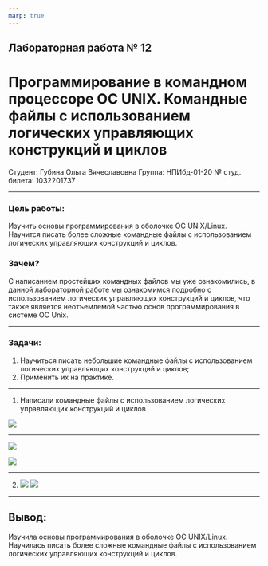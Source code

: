 ```yaml
---
marp: true
---
```


## Лабораторная работа № 12
# Программирование в командном процессоре ОС UNIX. Командные файлы с использованием логических управляющих конструкций и циклов

Студент: Губина Ольга Вячеславовна
Группа: НПИбд-01-20
№ студ. билета: 1032201737

---

### **Цель работы:**

Изучить основы программирования в оболочке ОС UNIX/Linux. Научится писать более сложные командные файлы с использованием логических управляющих конструкций и циклов.

### **Зачем?**

С написанием простейших командных файлов мы уже ознакомились, в данной лабораторной работе мы ознакомимся подробно с использованием логических управляющих конструкций и циклов, что также является неотъемлемой частью основ программирования в системе ОС Unix.

---

### **Задачи:**

1. Научиться писать небольшие командные файлы с использованием логических управляющих конструкций и циклов;
2. Применить их на практике.

---

1. Написали командные файлы с использованием логических управляющих конструкций и циклов

![](https://sun9-16.userapi.com/impg/7jhcoGsQOHheThZAKQcMUOTb2GI6xgFYIO659A/ojJHBBYWTpo.jpg?size=1600x677&quality=96&sign=9cc918033e5718655d0787f346c128c7&type=album)

---

![](https://sun9-5.userapi.com/impg/KsvKu1_0wQfp5x_O3Se4e93UE3O3MIVFlVoFnQ/gUht9mDe20k.jpg?size=504x166&quality=96&sign=88c69ba6a4646159bf7a7d18c7c70214&type=album)

![](https://sun9-7.userapi.com/impg/uTwkySrlwNwTpwtHPXAQ_TuzT4EAAdZgGHN-ug/R5p7-4M2Q6U.jpg?size=777x300&quality=96&sign=ddd79e94a1350aadd352dc0a50735c69&type=album)

---

2. ![](https://sun9-75.userapi.com/impg/QfA4h7hznml9sGnymxMCSLVW30XfrOFBjbKTxw/oj_rjZp02PI.jpg?size=544x265&quality=96&sign=108ed2bd4348a24310eeae9f54962a8d&type=album)
![](https://sun9-55.userapi.com/impg/ZTvwwESrPSQkFMEHNXlS5U7mCl3qHAfqW9aCjQ/mdvhN8pYk-s.jpg?size=935x415&quality=96&sign=271a69e688db716d83de69ae049cc259&type=album)

---

## **Вывод:**

Изучила основы программирования в оболочке ОС UNIX/Linux. Научилась писать более сложные командные файлы с использованием логических управляющих конструкций и циклов.